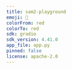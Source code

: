 ```yaml
---
title: sam2-playground
emoji: 🚀
colorFrom: red
colorTo: red
sdk: gradio
sdk_version: 4.41.0
app_file: app.py
pinned: false
license: apache-2.0
---
```

